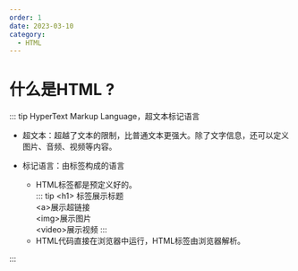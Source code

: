 ```yaml
---
order: 1
date: 2023-03-10
category: 
  - HTML
---
```


# 什么是HTML ?
<!-- more -->

::: tip HyperText Markup Language，超文本标记语言

- 超文本：超越了文本的限制，比普通文本更强大。除了文字信息，还可以定义图片、音频、视频等内容。

- 标记语言：由标签构成的语言
  - HTML标签都是预定义好的。  
    ::: tip
    \<h1> 标签展示标题  
    \<a>展示超链接  
    \<img>展示图片  
    \<video>展示视频
    :::
  - HTML代码直接在浏览器中运行，HTML标签由浏览器解析。

:::
